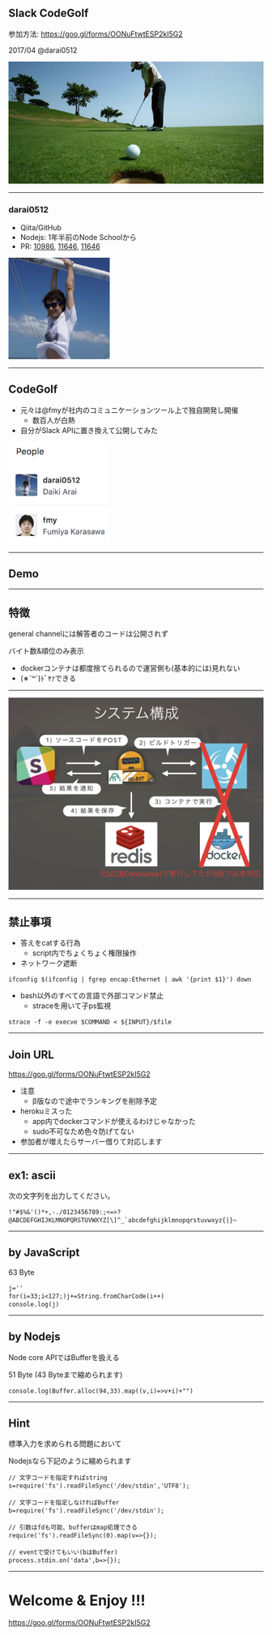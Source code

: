 <!-- .slide: data-background-transition: "slide" -->

## Slack CodeGolf

参加方法: https://goo.gl/forms/OONuFtwtESP2kI5G2

2017/04 @darai0512

![golf](./codegolf.jpg)

---

### darai0512

- Qiita/GitHub
- Nodejs: 1年半前のNode Schoolから
- PR: [10986](https://github.com/nodejs/node/pull/10986), [11646](https://github.com/nodejs/node/pull/11646), [11646](https://github.com/nodejs/node/pull/11646)

<img src="./profile.jpeg" width="200" height="200"/>

---

## CodeGolf

- 元々は@fmyが社内のコミュニケーションツール上で独自開発し開催
  - 数百人が白熱
- 自分がSlack APIに置き換えて公開してみた

<img src="./member.png" width="200" height="200"/>

---

## Demo

---

## 特徴

general channelには解答者のコードは公開されず

バイト数&順位のみ表示

- dockerコンテナは都度捨てられるので運営側も(基本的には)見れない
- (∗´꒳`)ﾄﾞﾔｧできる

---

![codegolf](./system.png)

---

## 禁止事項

- 答えをcatする行為
  - script内でちょくちょく権限操作
- ネットワーク遮断
```
ifconfig $(ifconfig | fgrep encap:Ethernet | awk '{print $1}') down
```
- bash以外のすべての言語で外部コマンド禁止
  - straceを用いて子ps監視
```
strace -f -e execve $COMMAND < ${INPUT}/$file
```

---

## Join URL

https://goo.gl/forms/OONuFtwtESP2kI5G2

- 注意
  - β版なので途中でランキングを削除予定
- herokuミスった
  - app内でdockerコマンドが使えるわけじゃなかった
  - sudo不可なため色々防げてない
- 参加者が増えたらサーバー借りて対応します

---

## ex1: ascii

次の文字列を出力してください。

```
!"#$%&'()*+,-./0123456789:;<=>?@ABCDEFGHIJKLMNOPQRSTUVWXYZ[\]^_`abcdefghijklmnopqrstuvwxyz{|}~
```

---

## by JavaScript

63 Byte
```
j=''
for(i=33;i<127;)j+=String.fromCharCode(i++)
console.log(j)
```

---

## by Nodejs

Node core APIではBufferを扱える

51 Byte (43 Byteまで縮められます)
```
console.log(Buffer.alloc(94,33).map((v,i)=>v+i)+"")
```


---

## Hint

標準入力を求められる問題において

Nodejsなら下記のように縮められます

```
// 文字コードを指定すればstring
s=require('fs').readFileSync('/dev/stdin','UTF8');

// 文字コードを指定しなければBuffer
b=require('fs').readFileSync('/dev/stdin');

// 引数はfdも可能、bufferはmap処理できる
require('fs').readFileSync(0).map(v=>{});

// eventで受けてもいい(bはBuffer)
process.stdin.on('data',b=>{});
```

---

# Welcome & Enjoy !!!

https://goo.gl/forms/OONuFtwtESP2kI5G2
